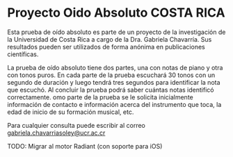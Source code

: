 # Proyecto Oido Absoluto COSTA RICA


Esta prueba de oído absoluto es parte de un proyecto de la investigación de la Universidad de Costa Rica a cargo de la Dra. Gabriela Chavarría.
Sus resultados pueden ser utilizados de forma anónima en publicaciones científicas. 
                    
La prueba de oído absoluto tiene dos partes, una con notas de piano y otra con tonos puros.  En cada parte de la prueba escuchará 30 tonos con un segundo de duración y luego tendrá tres segundos para identificar la nota que escuchó. Al concluir la prueba podrá saber cuántas notas identificó correctamente. omo parte de la prueba se le solicita inicialmente información de contacto e información acerca del instrumento que toca, la edad de inicio de su formación musical, etc.


Para cualquier consulta puede escribir al correo gabriela.chavarriasoley@ucr.ac.cr
                    
TODO: Migrar al motor Radiant (con soporte para iOS)
